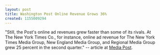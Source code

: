 ```yaml
---
layout: post
title: Washington Post Online Revenue Grows 36%
created: 1155009294
---
```

"Still, the Post's online ad revenues grew faster than some of its rivals. At The New York Times Co., for instance, online ad revenue for The New York Times Media Group, New England Media Group, and Regional Media Group grew 25 percent in the second quarter." -- article at <a href="http://publications.mediapost.com/index.cfm?fuseaction=Articles.san&s=46445&Nid=22287&p=375963" target="_blank">Media Post</a>.
